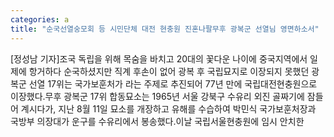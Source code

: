 ```yaml
---
categories: a
title: "순국선열숭모회 등 시민단체 대전 현충원 진혼나팔무후 광복군 선열님 영면하소서"
---
```

[정성남 기자]조국 독립을 위해 목숨을 바치고 20대의 꽃다운 나이에 중국지역에서 일제에 항거하다 순국하셨지만 직계 후손이 없어 광복 후 국립묘지로 이장되지 못했던 광복군 선열 17위는 국가보훈처가 라는 주제로 추진되어 77년 만에 국립대전현충원으로 이장했다.무후 광복군 17위 합동묘소는 1965년 서울 강북구 수유리 외진 골짜기에 잠들어 계시다가, 지난 8월 11일 묘소를 개장하고 유해를 수습하여 박민식 국가보훈처장과 국방부 의장대가 운구를 수유리에서 봉송했다.이날 국립서울현충원에 임시 안치한
